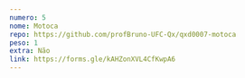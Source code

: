 ```yaml
---
numero: 5
nome: Motoca
repo: https://github.com/profBruno-UFC-Qx/qxd0007-motoca
peso: 1
extra: Não
link: https://forms.gle/kAHZonXVL4CfKwpA6
---
```


